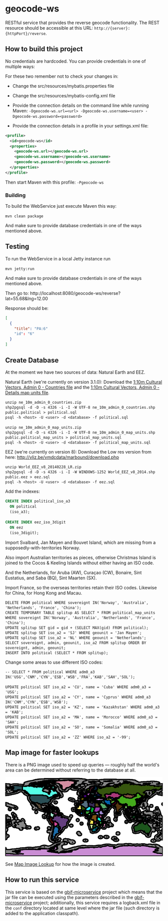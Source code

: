 # geocode-ws

RESTful service that provides the reverse geocode functionality. The REST resource should be accessible at this URL: `http://{server}:{httpPort}/reverse`.

## How to build this project

No credentials are hardcoded. You can provide credentials in one of multiple ways:

For these two remember not to check your changes in:
 - Change the src/resources/mybatis.properties file
 - Change the src/resources/mybatis-config.xml file

 - Provide the connection details on the command line while running Maven:
    ```-Dgeocode-ws.url=<url> -Dgeocode-ws.username=<user> -Dgeocode-ws.password=<password>```

 - Provide the connection details in a profile in your settings.xml file:

```xml
<profile>
  <id>geocode-ws</id>
  <properties>
    <geocode-ws.url></geocode-ws.url>
    <geocode-ws.username></geocode-ws.username>
    <geocode-ws.password></geocode-ws.password>
  </properties>
</profile>
```

Then start Maven with this profile: `-Pgeocode-ws`

### Building

To build the WebService just execute Maven this way:

```mvn clean package```

And make sure to provide database credentials in one of the ways mentioned above.

## Testing

To run the WebService in a local Jetty instance run

```mvn jetty:run```

And make sure to provide database credentials in one of the ways mentioned above.

Then go to: http://localhost:8080/geocode-ws/reverse?lat=55.68&lng=12.00

Response should be:

```json
[
  {
    "title": "PA:6"
    "id": "6"
  }
]
```

## Create Database

At the moment we have two sources of data: Natural Earth and EEZ.

Natural Earth (we're currently on version 3.1.0):
Download the [1:10m Cultural Vectors, Admin 0 - Countries file](http://www.naturalearthdata.com/downloads/10m-cultural-vectors/10m-admin-0-countries/)
and the [1:10m Cultural Vectors, Admin 0 - Details map units file](http://www.naturalearthdata.com/downloads/10m-cultural-vectors/10m-admin-0-details/).

```
unzip ne_10m_admin_0_countries.zip
shp2pgsql -d -D -s 4326 -i -I -W UTF-8 ne_10m_admin_0_countries.shp public.political > political.sql
psql -h <host> -U <user> -d <database> -f political.sql

unzip ne_10m_admin_0_map_units.zip
shp2pgsql -d -D -s 4326 -i -I -W UTF-8 ne_10m_admin_0_map_units.shp public.political_map_units > political_map_units.sql
psql -h <host> -U <user> -d <database> -f political_map_units.sql
```

EEZ (we're currently on version 8):
Download the Low res version from here: http://vliz.be/vmdcdata/marbound/download.php

```
unzip World_EEZ_v8_20140228_LR.zip
shp2pgsql -d -D -s 4326 -i -I -W WINDOWS-1252 World_EEZ_v8_2014.shp public.eez > eez.sql
psql -h <host> -U <user> -d <database> -f eez.sql
```

Add the indexes:

```sql
CREATE INDEX political_iso_a3
  ON political
  (iso_a3);

CREATE INDEX eez_iso_3digit
  ON eez
  (iso_3digit);
```

Import Svalbard, Jan Mayen and Bouvet Island, which are missing from a supposedly-with-territories Norway.

Also import Australian territories as pieces, otherwise Christmas Island is joined to the Cocos & Keeling Islands without either having an ISO code.

And the Netherlands, for Aruba (AW), Curaçao (CW), Bonaire, Sint Eustatius, and Saba (BQ), Sint Maarten (SX).

Import France, so the overseas territories retain their ISO codes.  Likewise for China, for Hong Kong and Macau.

```
DELETE FROM political WHERE sovereignt IN('Norway', 'Australia', 'Netherlands', 'France', 'China');
CREATE TEMPORARY TABLE splitup AS SELECT * FROM political_map_units WHERE sovereignt IN('Norway', 'Australia', 'Netherlands', 'France', 'China');
UPDATE splitup SET gid = gid + (SELECT MAX(gid) FROM political);
UPDATE splitup SET iso_a2 = 'SJ' WHERE geounit = 'Jan Mayen';
UPDATE splitup SET iso_a2 = 'NL' WHERE geounit = 'Netherlands';
SELECT sovereignt, admin, geounit, iso_a2 FROM splitup ORDER BY sovereignt, admin, geounit;
INSERT INTO political (SELECT * FROM splitup);
```

Change some areas to use different ISO codes:

```
-- SELECT * FROM political WHERE adm0_a3 IN('USG','CNM','CYN','ESB','WSB','FRA','KAB','SAH','SOL');

UPDATE political SET iso_a2 = 'CU', name = 'Cuba' WHERE adm0_a3 = 'USG';
UPDATE political SET iso_a2 = 'CY', name = 'Cyprus' WHERE adm0_a3 IN('CNM','CYN','ESB','WSB');
UPDATE political SET iso_a2 = 'KZ', name = 'Kazakhstan' WHERE adm0_a3 = 'KAB';
UPDATE political SET iso_a2 = 'MA', name = 'Morocco' WHERE adm0_a3 = 'SAH';
UPDATE political SET iso_a2 = 'SO', name = 'Somalia' WHERE adm0_a3 = 'SOL';
UPDATE political SET iso_a2 = 'ZZ' WHERE iso_a2 = '-99';
```

## Map image for faster lookups

There is a PNG image used to speed up queries — roughly half the world's area can be determined without referring to the database at all.

![PNG map cache](./src/main/resources/org/gbif/geocode/ws/service/impl/world.png)

See [Map Image Lookup](./MapImageLookup.md) for how the image is created.

## How to run this service

This service is based on the [gbif-microservice](https://github.com/gbif/gbif-microservice) project which means that the
jar file can be executed using the parameters described in the [gbif-microservice](https://github.com/gbif/gbif-microservice)
project; additionally, this service requires a logback.xml file in the `conf` directory located at same level where the
jar file (such directory is added to the application classpath).
